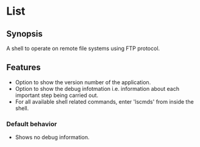 # List 
## Synopsis
A shell to operate on remote file systems using FTP protocol.

## Features
- Option to show the version number of the application.
- Option to show the debug infotmation i.e. information about each important step being carried out.
- For all available shell related commands, enter 'lscmds' from inside the shell.

### Default behavior 
- Shows no debug information.